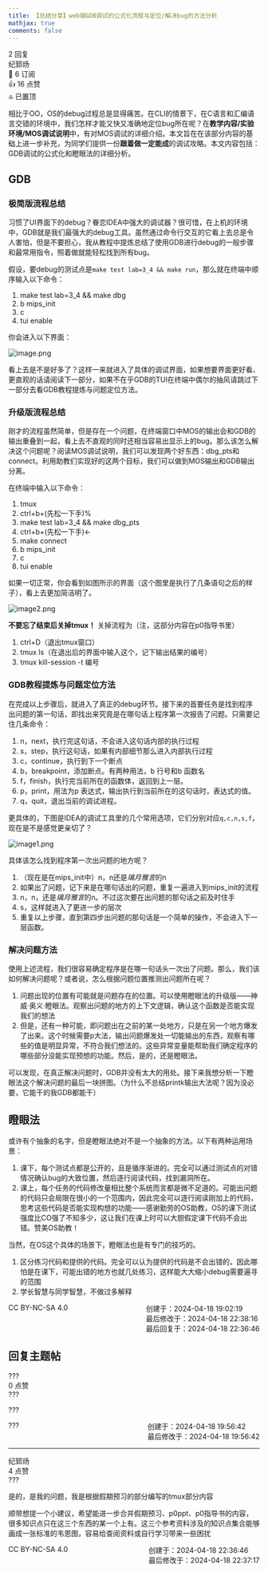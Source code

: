 ```yaml
---
title: 【总结分享】web端GDB调试的公式化流程与定位/解决bug的方法分析
mathjax: true
comments: false
---
```

<div class="post-info">2 回复</div>

<div id="reply-0" class="reply">
<div class="reply-header">
<span>纪郅炀</span>
<div class="reply-badges"><div class="badge badge-subscribes">🔖︎ 6 订阅</div><div class="badge badge-likes">👍︎ 16 点赞</div><div class="badge badge-topped">🔝︎ 已置顶</div></div>
</div>
<div class="reply-text">

相比于OO，OS的debug过程总是显得痛苦。在CLI的情景下，在C语言和汇编语言交错的环境中，我们怎样才能又快又准确地定位bug所在呢？在**教学内容/实验环境/MOS调试说明**中，有对MOS调试的详细介绍。本文旨在在该部分内容的基础上进一步补充，为同学们提供一份**跟着做一定能成**的调试攻略。本文内容包括：GDB调试的公式化和瞪眼法的详细分析。

## GDB

### 极简版流程总结
习惯了UI界面下的debug？眷恋IDEA中强大的调试器？很可惜，在上机的环境中，GDB就是我们最强大的debug工具。虽然通过命令行交互的它看上去总是令人害怕，但是不要担心，我从教程中提炼总结了使用GDB进行debug的一般步骤和最常用指令，照着做就能轻松找到所有bug。

假设，要debug的测试点是```make test lab=3_4 && make run```，那么就在终端中顺序输入以下命令：

  1. make test lab=3_4 && make dbg
  2. b mips_init
  3. c
  3. tui enable

你会进入以下界面：

![image.png](/public/22373213/7cde75f9-74b1-4ab8-9c92-7bb01d629b41/image.png)

看上去是不是好多了？这样一来就进入了具体的调试界面，如果想要界面更好看、更直观的话请阅读下一部分，如果不在乎GDB的TUI在终端中偶尔的抽风请跳过下一部分去看GDB教程提炼与问题定位方法。
### 升级版流程总结
刚才的流程虽然简单，但是存在一个问题，在终端窗口中MOS的输出会和GDB的输出重叠到一起，看上去不直观的同时还相当容易出显示上的bug。那么该怎么解决这个问题呢？阅读MOS调试说明，我们可以发现两个好东西：dbg_pts和connect。利用助教们实现好的这两个目标，我们可以做到MOS输出和GDB输出分离。

在终端中输入以下命令：
  1. tmux
  2. ctrl+b+(先松一下手)%
  3. make test lab=3_4 && make dbg_pts
  4. ctrl+b+(先松一下手)$\leftarrow$
  5. make connect
  6. b mips_init
  7. c
  8. tui enable

如果一切正常，你会看到如图所示的界面（这个图里是执行了几条语句之后的样子），看上去更加简洁明了。

![image2.png](/public/22373213/3604c0d7-229b-4886-8c1a-9fa32b673946/image-2.png)

**不要忘了结束后关掉tmux！**
关掉流程为（注，这部分内容在p0指导书里）
  1. ctrl+D（退出tmux窗口）
  2. tmux ls（在退出后的界面中输入这个，记下输出结果的编号）
  3. tmux kill-session -t 编号

### GDB教程提炼与问题定位方法
在完成以上步骤后，就进入了真正的debug环节。接下来的首要任务是找到程序出问题的第一句话，即找出来究竟是在哪句话上程序第一次报告了问题。只需要记住几条命令：
  1. n，next，执行完这句话，不会进入这句话内部的执行过程
  2. s，step，执行这句话，如果有内部细节那么进入内部执行过程
  3. c，continue，执行到下一个断点
  4. b，breakpoint，添加断点。有两种用法，b 行号和b 函数名
  5. f，finish，执行完当前所在的函数体，返回到上一层。
  6. p，print，用法为p 表达式，输出执行到当前所在的这句话时，表达式的值。
  6. q，quit，退出当前的调试进程。

更具体的，下图是IDEA的调试工具里的几个常用选项，它们分别对应```q,c,n,s,f```，现在是不是感觉更亲切了？

![image1.png](/public/22373213/6ec36302-74fb-41ad-a735-99bcd9fe6490/image-1.png)

具体该怎么找到程序第一次出问题的地方呢？
  1. （现在是在mips_init中）n，n还是*璃月雅言*的n
  2. 如果出了问题，记下来是在哪句话出的问题，重复一遍进入到mips_init的流程
  3. n，n，还是*璃月雅言*的n。不过这次要在出问题的那句话之前及时住手
  4. s，这样就进入了更进一步的层次
  5. 重复以上步骤，直到第四步出问题的那句话是一个简单的操作，不会进入下一层函数。

### 解决问题方法

使用上述流程，我们很容易确定程序是在哪一句话头一次出了问题。那么，我们该如何解决问题呢？或者说，怎么根据问题位置推测出问题所在呢？

  1. 问题出现的位置有可能就是问题存在的位置。可以使用瞪眼法的升级版——神威·奥义·瞪眼法。观察出问题的地方的上下文逻辑，确认这个函数是否能实现我们的想法
  2. 但是，还有一种可能，即问题出在之前的某一处地方，只是在另一个地方爆发了出来。这个时候需要p大法，输出问题爆发处一切能输出的东西，观察有哪些的值是明显异常，不符合我们想法的。这些异常变量能帮助我们确定程序的哪些部分没能实现预想的功能。然后，是的，还是瞪眼法。

可以发现，在真正解决问题时，GDB并没有太大的用处。接下来我想分析一下瞪眼法这个解决问题的最后一块拼图。（为什么不总结printk输出大法呢？因为没必要，它能干的我GDB都能干）

## 瞪眼法
或许有个抽象的名字，但是瞪眼法绝对不是一个抽象的方法。以下有两种运用场景：

  1. 课下，每个测试点都是公开的，且是循序渐进的。完全可以通过测试点的对错情况确认bug的大致位置，然后逐行阅读代码，找到漏洞所在。
  2. 课上，每个任务的代码修改量相比整个系统而言都是微不足道的。可能出问题的代码只会局限在很小的一个范围内，因此完全可以逐行阅读刚加上的代码，思考这些代码是否能实现构想的功能——感谢勤劳的OS助教，OS的课下测试强度比CO强了不知多少，这让我们在课上时可以大胆假定课下代码不会出错。赞美OS助教！

当然，在OS这个具体的场景下，瞪眼法也是有专门的技巧的。

  1. 区分练习代码和提供的代码。完全可以认为提供的代码是不会出错的，因此哪怕是在课下，可能出错的地方也就几处练习，这样能大大缩小debug需要遍寻的范围
  2. 学长智慧与同学智慧，不做过多解释


</div>
<div class="reply-footer">
<span>CC BY-NC-SA 4.0</span>
<div style="float: right;">
<span>创建于：2024-04-18 19:02:19</span>
<br><span>最后修改于：2024-04-18 22:38:16</span>
<br><span>最后回复于：2024-04-18 22:36:46</span>
</div>
</div>
<div style="clear: both;"></div>
</div>

## 回复主题帖

<div id="reply-246" class="reply reply-l0">
<div class="reply-header">
<span>???</span>
<div class="reply-badges"><div class="badge badge-likes">0 点赞</div>???</div>
</div>
<div class="reply-text">

???

</div>
<div class="reply-footer">
<span>???</span>
<div style="float: right;">
<span>创建于：2024-04-18 19:56:42</span>
<br><span>最后修改于：2024-04-18 19:56:42</span>
</div>
</div>
<div style="clear: both;"></div>
</div>

<hr class="reply-separator">
<div id="reply-248" class="reply reply-l1">
<div class="reply-header">
<span>纪郅炀</span>
<div class="reply-badges"><div class="badge badge-likes">4 点赞</div>???</div>
</div>
<div class="reply-text">

是的，是我的问题，我是根据假期预习的部分编写的tmux部分内容

顺带想提一个小建议，希望能进一步合并假期预习、p0ppt、p0指导书的内容，很多知识点只在这三个东西的某一个上有。这三个参考资料涉及的知识点集合能够画成一张标准的韦恩图，容易给查阅资料或自行学习带来一些困扰

</div>
<div class="reply-footer">
<span>CC BY-NC-SA 4.0</span>
<div style="float: right;">
<span>创建于：2024-04-18 22:36:46</span>
<br><span>最后修改于：2024-04-18 22:37:17</span>
</div>
</div>
<div style="clear: both;"></div>
</div>

